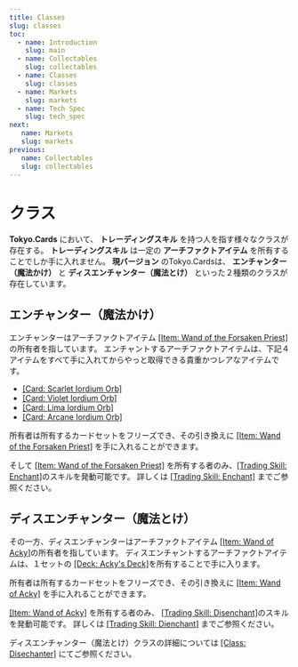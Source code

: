 ```yaml
---
title: Classes
slug: classes
toc:
  - name: Introduction
    slug: main 
  - name: Collectables 
    slug: collectables 
  - name: Classes 
    slug: classes 
  - name: Markets 
    slug: markets 
  - name: Tech Spec 
    slug: tech_spec 
next: 
   name: Markets
   slug: markets
previous: 
   name: Collectables 
   slug: collectables
---
```


# クラス 
 __Tokyo.Cards__ において、 __トレーディングスキル__ を持つ人を指す様々なクラスが存在する。
 __トレーディングスキル__ は一定の __アーチファクトアイテム__ を所有することでしか手に入れません。
 __現バージョン__ のTokyo.Cardsは、 __エンチャンター（魔法かけ）__ と __ディスエンチャンター（魔法とけ）__ といった２種類のクラスが存在しています。

## エンチャンター（魔法かけ） 
エンチャンターはアーチファクトアイテム [[Item: Wand of the Forsaken Priest]](WandOfTheForsakenPriest) の所有者を指しています。
エンチャントするアーチファクトアイテムは、下記４アイテムをすべて手に入れてからやっと取得できる貴重かつレアなアイテムです。
- [[Card: Scarlet Iordium Orb]](https://tokyo.cards/items/?id=2931&asset_type=card&lang=en)
- [[Card: Violet Iordium Orb]](https://tokyo.cards/items/?id=2929&asset_type=card&lang=en)
- [[Card: Lima Iordium Orb]](https://tokyo.cards/items/?id=2930&asset_type=card&lang=en)
- [[Card: Arcane Iordium Orb]](https://tokyo.cards/items/?id=2928&asset_type=card&lang=en)

所有者は所有するカードセットをフリーズでき、その引き換えに [[Item: Wand of the Forsaken Priest]](wandfo) を手に入れることができます。

そして [[Item: Wand of the Forsaken Priest]](wandfo) を所有する者のみ、[[Trading Skill: Enchant]](https://stackedit.io/enchant)のスキルを発動可能です。
詳しくは [[Trading Skill: Enchant]](https://stackedit.io/enchant) までご参照ください。

## ディスエンチャンター（魔法とけ）
その一方、ディスエンチャンターはアーチファクトアイテム [[Item: Wand of Acky]](EnchantersStaff)の所有者を指しています。
ディスエンチャントするアーチファクトアイテムは、１セットの [[Deck: Acky's Deck]](AkkiDeck)を所有することで手に入ります。

所有者は所有するカードセットをフリーズでき、その引き換えに [[Item: Wand of Acky]](EnchantersStaff) を手に入れることができます。

[[Item: Wand of Acky]](EnchantersStaff) を所有する者のみ、 [[Trading Skill: Disenchant]](enchant)のスキルを発動可能です。
詳しくは [[Trading Skill: Dienchant]](enchant) までご参照ください。

ディスエンチャンター（魔法とけ）クラスの詳細については [[Class: Disechanter]](Enchanter) にてご参照ください。
